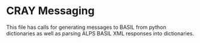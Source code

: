 # CRAY Messaging #

This file has calls for generating messages to BASIL from python dictionaries
as well as parsing ALPS BASIL XML responses into dictionaries.
